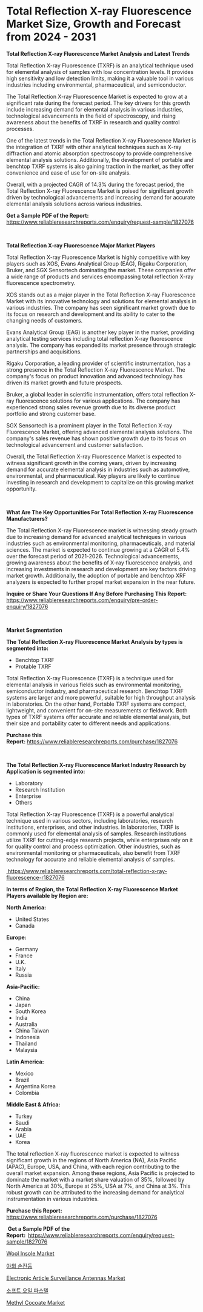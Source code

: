 <p><h1>Total Reflection X-ray Fluorescence Market Size, Growth and Forecast from 2024 - 2031</h1></p><p><strong>Total Reflection X-ray Fluorescence Market Analysis and Latest Trends</strong></p>
<p><p>Total Reflection X-ray Fluorescence (TXRF) is an analytical technique used for elemental analysis of samples with low concentration levels. It provides high sensitivity and low detection limits, making it a valuable tool in various industries including environmental, pharmaceutical, and semiconductor.</p><p>The Total Reflection X-ray Fluorescence Market is expected to grow at a significant rate during the forecast period. The key drivers for this growth include increasing demand for elemental analysis in various industries, technological advancements in the field of spectroscopy, and rising awareness about the benefits of TXRF in research and quality control processes.</p><p>One of the latest trends in the Total Reflection X-ray Fluorescence Market is the integration of TXRF with other analytical techniques such as X-ray diffraction and atomic absorption spectroscopy to provide comprehensive elemental analysis solutions. Additionally, the development of portable and benchtop TXRF systems is also gaining traction in the market, as they offer convenience and ease of use for on-site analysis.</p><p>Overall, with a projected CAGR of 14.3% during the forecast period, the Total Reflection X-ray Fluorescence Market is poised for significant growth driven by technological advancements and increasing demand for accurate elemental analysis solutions across various industries.</p></p>
<p><strong>Get a Sample PDF of the Report:&nbsp;</strong> <a href="https://www.reliableresearchreports.com/enquiry/request-sample/1827076">https://www.reliableresearchreports.com/enquiry/request-sample/1827076</a></p>
<p>&nbsp;</p>
<p><strong>Total Reflection X-ray Fluorescence Major Market Players</strong></p>
<p><p>Total Reflection X-ray Fluorescence Market is highly competitive with key players such as XOS, Evans Analytical Group (EAG), Rigaku Corporation, Bruker, and SGX Sensortech dominating the market. These companies offer a wide range of products and services encompassing total reflection X-ray fluorescence spectrometry.</p><p>XOS stands out as a major player in the Total Reflection X-ray Fluorescence Market with its innovative technology and solutions for elemental analysis in various industries. The company has seen significant market growth due to its focus on research and development and its ability to cater to the changing needs of customers.</p><p>Evans Analytical Group (EAG) is another key player in the market, providing analytical testing services including total reflection X-ray fluorescence analysis. The company has expanded its market presence through strategic partnerships and acquisitions.</p><p>Rigaku Corporation, a leading provider of scientific instrumentation, has a strong presence in the Total Reflection X-ray Fluorescence Market. The company's focus on product innovation and advanced technology has driven its market growth and future prospects.</p><p>Bruker, a global leader in scientific instrumentation, offers total reflection X-ray fluorescence solutions for various applications. The company has experienced strong sales revenue growth due to its diverse product portfolio and strong customer base.</p><p>SGX Sensortech is a prominent player in the Total Reflection X-ray Fluorescence Market, offering advanced elemental analysis solutions. The company's sales revenue has shown positive growth due to its focus on technological advancement and customer satisfaction.</p><p>Overall, the Total Reflection X-ray Fluorescence Market is expected to witness significant growth in the coming years, driven by increasing demand for accurate elemental analysis in industries such as automotive, environmental, and pharmaceutical. Key players are likely to continue investing in research and development to capitalize on this growing market opportunity.</p></p>
<p>&nbsp;</p>
<p><strong>What Are The Key Opportunities For Total Reflection X-ray Fluorescence Manufacturers?</strong></p>
<p><p>The Total Reflection X-ray Fluorescence market is witnessing steady growth due to increasing demand for advanced analytical techniques in various industries such as environmental monitoring, pharmaceuticals, and material sciences. The market is expected to continue growing at a CAGR of 5.4% over the forecast period of 2021-2026. Technological advancements, growing awareness about the benefits of X-ray fluorescence analysis, and increasing investments in research and development are key factors driving market growth. Additionally, the adoption of portable and benchtop XRF analyzers is expected to further propel market expansion in the near future.</p></p>
<p><strong>Inquire or Share Your Questions If Any Before Purchasing This Report:</strong> <a href="https://www.reliableresearchreports.com/enquiry/pre-order-enquiry/1827076">https://www.reliableresearchreports.com/enquiry/pre-order-enquiry/1827076</a></p>
<p>&nbsp;</p>
<p><strong>Market Segmentation</strong></p>
<p><strong>The Total Reflection X-ray Fluorescence Market Analysis by types is segmented into:</strong></p>
<p><ul><li>Benchtop TXRF</li><li>Protable TXRF</li></ul></p>
<p><p>Total Reflection X-ray Fluorescence (TXRF) is a technique used for elemental analysis in various fields such as environmental monitoring, semiconductor industry, and pharmaceutical research. Benchtop TXRF systems are larger and more powerful, suitable for high throughput analysis in laboratories. On the other hand, Portable TXRF systems are compact, lightweight, and convenient for on-site measurements or fieldwork. Both types of TXRF systems offer accurate and reliable elemental analysis, but their size and portability cater to different needs and applications.</p></p>
<p><strong>Purchase this Report:&nbsp;</strong><a href="https://www.reliableresearchreports.com/purchase/1827076">https://www.reliableresearchreports.com/purchase/1827076</a></p>
<p>&nbsp;</p>
<p><strong>The Total Reflection X-ray Fluorescence Market Industry Research by Application is segmented into:</strong></p>
<p><ul><li>Laboratory</li><li>Research Institution</li><li>Enterprise</li><li>Others</li></ul></p>
<p><p>Total Reflection X-ray Fluorescence (TXRF) is a powerful analytical technique used in various sectors, including laboratories, research institutions, enterprises, and other industries. In laboratories, TXRF is commonly used for elemental analysis of samples. Research institutions utilize TXRF for cutting-edge research projects, while enterprises rely on it for quality control and process optimization. Other industries, such as environmental monitoring or pharmaceuticals, also benefit from TXRF technology for accurate and reliable elemental analysis of samples.</p></p>
<p><a href="https://www.reliableresearchreports.com/total-reflection-x-ray-fluorescence-r1827076">&nbsp;https://www.reliableresearchreports.com/total-reflection-x-ray-fluorescence-r1827076</a></p>
<p><strong>In terms of Region, the Total Reflection X-ray Fluorescence Market Players available by Region are:</strong></p>
<p>
    <p> <strong> North America: </strong>
        <ul>
            <li>United States</li>
            <li>Canada</li>
        </ul>
        </p> 
    <p> <strong> Europe: </strong>
        <ul>
            <li>Germany</li>
            <li>France</li>
            <li>U.K.</li>
            <li>Italy</li>
            <li>Russia</li>
        </ul>
        </p> 
    <p> <strong> Asia-Pacific: </strong>
        <ul>
            <li>China</li>
            <li>Japan</li>
            <li>South Korea</li>
            <li>India</li>
            <li>Australia</li>
            <li>China Taiwan</li>
            <li>Indonesia</li>
            <li>Thailand</li>
            <li>Malaysia</li>
        </ul>
        </p> 
    <p> <strong> Latin America: </strong>
        <ul>
            <li>Mexico</li>
            <li>Brazil</li>
            <li>Argentina Korea</li>
            <li>Colombia</li>
        </ul>
        </p> 
    <p> <strong> Middle East & Africa: </strong>
        <ul>
            <li>Turkey</li>
            <li>Saudi</li>
            <li>Arabia</li>
            <li>UAE</li>
            <li>Korea</li>
        </ul>
    </p>
    </p>
<p><p>The total reflection X-ray fluorescence market is expected to witness significant growth in the regions of North America (NA), Asia Pacific (APAC), Europe, USA, and China, with each region contributing to the overall market expansion. Among these regions, Asia Pacific is projected to dominate the market with a market share valuation of 35%, followed by North America at 30%, Europe at 25%, USA at 7%, and China at 3%. This robust growth can be attributed to the increasing demand for analytical instrumentation in various industries.</p></p>
<p><strong>Purchase this Report: </strong><a href="https://www.reliableresearchreports.com/purchase/1827076">https://www.reliableresearchreports.com/purchase/1827076</a></p>
<p>&nbsp;<strong>Get a Sample PDF of the Report:&nbsp;&nbsp;</strong><a href="https://www.reliableresearchreports.com/enquiry/request-sample/1827076">https://www.reliableresearchreports.com/enquiry/request-sample/1827076</a></p>
<p><strong></strong></p>
<p><p><a href="https://www.linkedin.com/pulse/decoding-wool-insole-market-metrics-share-trends-growth-cwm7e?trackingId=qdjczNZlm3hIb4GBGzealA%3D%3D">Wool Insole Market</a></p><p><a href="https://github.com/Hubertstyenger6685/Market-Research-Report-List-1/blob/main/352372838555.md">야외 손전등</a></p><p><a href="https://github.com/guneycigdem35/Market-Research-Report-List-3/blob/main/electronic-article-surveillance-antennas-market.md">Electronic Article Surveillance Antennas Market</a></p><p><a href="https://github.com/anton65482023/Market-Research-Report-List-1/blob/main/555289738556.md">소프트 오일 파스텔</a></p><p><a href="https://issuu.com/reportprime-2/docs/methyl-cocoate-market-size-2030.pptx">Methyl Cocoate Market</a></p></p>